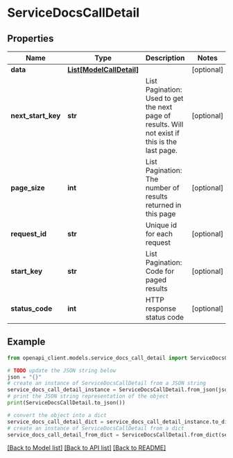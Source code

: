 # ServiceDocsCallDetail


## Properties

Name | Type | Description | Notes
------------ | ------------- | ------------- | -------------
**data** | [**List[ModelCallDetail]**](ModelCallDetail.md) |  | [optional] 
**next_start_key** | **str** | List Pagination: Used to get the next page of results. Will not exist if this is the last page. | [optional] 
**page_size** | **int** | List Pagination: The number of results returned in this page | [optional] 
**request_id** | **str** | Unique id for each request | [optional] 
**start_key** | **str** | List Pagination: Code for paged results | [optional] 
**status_code** | **int** | HTTP response status code | [optional] 

## Example

```python
from openapi_client.models.service_docs_call_detail import ServiceDocsCallDetail

# TODO update the JSON string below
json = "{}"
# create an instance of ServiceDocsCallDetail from a JSON string
service_docs_call_detail_instance = ServiceDocsCallDetail.from_json(json)
# print the JSON string representation of the object
print(ServiceDocsCallDetail.to_json())

# convert the object into a dict
service_docs_call_detail_dict = service_docs_call_detail_instance.to_dict()
# create an instance of ServiceDocsCallDetail from a dict
service_docs_call_detail_from_dict = ServiceDocsCallDetail.from_dict(service_docs_call_detail_dict)
```
[[Back to Model list]](../README.md#documentation-for-models) [[Back to API list]](../README.md#documentation-for-api-endpoints) [[Back to README]](../README.md)


